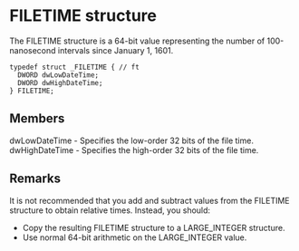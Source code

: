 # FILETIME structure

The FILETIME structure is a 64-bit value representing the number of 100-nanosecond intervals since January 1, 1601.

```
typedef struct _FILETIME { // ft
  DWORD dwLowDateTime;
  DWORD dwHighDateTime;
} FILETIME;
```

## Members

dwLowDateTime - Specifies the low-order 32 bits of the file time.
dwHighDateTime - Specifies the high-order 32 bits of the file time.

## Remarks

It is not recommended that you add and subtract values from the FILETIME structure to obtain relative times. Instead, you should:

* Copy the resulting FILETIME structure to a LARGE\_INTEGER structure.
* Use normal 64-bit arithmetic on the LARGE\_INTEGER value.
